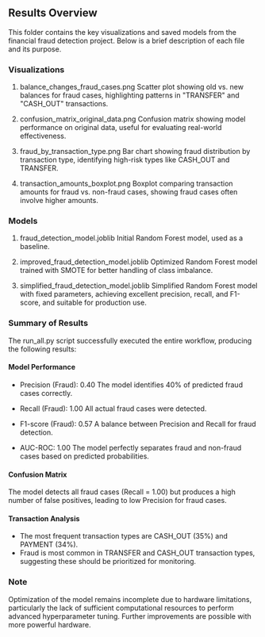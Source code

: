 ## Results Overview
This folder contains the key visualizations and saved models from the financial fraud detection project. Below is a brief description of each file and its purpose.

### Visualizations
1. balance_changes_fraud_cases.png
Scatter plot showing old vs. new balances for fraud cases, highlighting patterns in "TRANSFER" and "CASH_OUT" transactions.

2. confusion_matrix_original_data.png
Confusion matrix showing model performance on original data, useful for evaluating real-world effectiveness.

3. fraud_by_transaction_type.png
Bar chart showing fraud distribution by transaction type, identifying high-risk types like CASH_OUT and TRANSFER.

4. transaction_amounts_boxplot.png
Boxplot comparing transaction amounts for fraud vs. non-fraud cases, showing fraud cases often involve higher amounts.

### Models
1. fraud_detection_model.joblib
Initial Random Forest model, used as a baseline.

2. improved_fraud_detection_model.joblib
Optimized Random Forest model trained with SMOTE for better handling of class imbalance.

3. simplified_fraud_detection_model.joblib
Simplified Random Forest model with fixed parameters, achieving excellent precision, recall, and F1-score, and suitable for production use.

### Summary of Results
The run_all.py script successfully executed the entire workflow, producing the following results:

#### Model Performance
* Precision (Fraud): 0.40
The model identifies 40% of predicted fraud cases correctly.

* Recall (Fraud): 1.00
All actual fraud cases were detected.

* F1-score (Fraud): 0.57
A balance between Precision and Recall for fraud detection.

* AUC-ROC: 1.00
The model perfectly separates fraud and non-fraud cases based on predicted probabilities.

#### Confusion Matrix
The model detects all fraud cases (Recall = 1.00) but produces a high number of false positives, leading to low Precision for fraud cases.

#### Transaction Analysis
* The most frequent transaction types are CASH_OUT (35%) and PAYMENT (34%).
* Fraud is most common in TRANSFER and CASH_OUT transaction types, suggesting these should be prioritized for monitoring.

### Note
Optimization of the model remains incomplete due to hardware limitations, particularly the lack of sufficient computational resources to perform advanced hyperparameter tuning. Further improvements are possible with more powerful hardware.